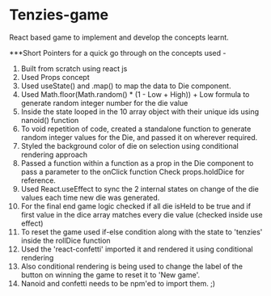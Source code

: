 # Tenzies-game
 React based game to implement and develop the concepts learnt.
 
 ***Short Pointers for a quick go through on the concepts used - 
 1. Built from scratch using react js
 2. Used Props concept
 3. Used useState() and .map() to map the data to Die component.
 4. Used Math.floor(Math.random() * (1 - Low + High)) + Low formula to generate random integer number for the die value
 5. Inside the state looped in the 10 array object with their unique ids using nanoid() function
 6. To void repetition of code, created a standalone function to generate random integer values for the Die, and passed it on wherever required.
 7. Styled the background color of die on selection using conditional rendering approach
 8. Passed a function within a function as a prop in the Die component to pass a parameter to the onClick function Check props.holdDice for reference.
 9. Used React.useEffect to sync the 2 internal states on change of the die values each time new die was generated.
 10. For the final end game logic checked if all die isHeld to be true and if first value in the dice array matches every die value (checked inside use effect) 
 11. To reset the game used if-else condition along with the state to 'tenzies' inside the rollDice function
 12. Used the 'react-confetti' imported it and rendered it using conditional rendering
 13. Also conditional rendering is being used to change the label of the button on winning the game to reset it to 'New game'.
 14. Nanoid and confetti needs to be npm'ed to import them. ;)
